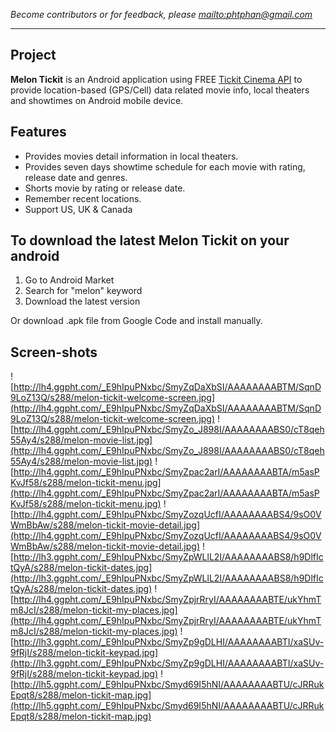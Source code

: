 _Become contributors or for feedback, please [mailto:phtphan@gmail.com](mailto:phtphan@gmail.com)_


---


## Project ##

**Melon Tickit** is an Android application using FREE [Tickit Cinema API](http://code.google.com/p/aenext-tickit-cinema-api/) to provide location-based (GPS/Cell) data related movie info, local theaters and showtimes on Android mobile device.

## Features ##

  * Provides movies detail information in local theaters.
  * Provides seven days showtime schedule for each movie with rating, release date and genres.
  * Shorts movie by rating or release date.
  * Remember recent locations.
  * Support US, UK & Canada

## To download the latest Melon Tickit on your android ##

  1. Go to Android Market
  1. Search for "melon" keyword
  1. Download the latest version

Or download .apk file from Google Code and install manually.

## Screen-shots ##

![http://lh4.ggpht.com/_E9hIpuPNxbc/SmyZqDaXbSI/AAAAAAAABTM/SqnD9LoZ13Q/s288/melon-tickit-welcome-screen.jpg](http://lh4.ggpht.com/_E9hIpuPNxbc/SmyZqDaXbSI/AAAAAAAABTM/SqnD9LoZ13Q/s288/melon-tickit-welcome-screen.jpg)
![http://lh4.ggpht.com/_E9hIpuPNxbc/SmyZo_J898I/AAAAAAAABS0/cT8qeh55Ay4/s288/melon-movie-list.jpg](http://lh4.ggpht.com/_E9hIpuPNxbc/SmyZo_J898I/AAAAAAAABS0/cT8qeh55Ay4/s288/melon-movie-list.jpg)
![http://lh4.ggpht.com/_E9hIpuPNxbc/SmyZpac2arI/AAAAAAAABTA/m5asPKvJf58/s288/melon-tickit-menu.jpg](http://lh4.ggpht.com/_E9hIpuPNxbc/SmyZpac2arI/AAAAAAAABTA/m5asPKvJf58/s288/melon-tickit-menu.jpg)
![http://lh4.ggpht.com/_E9hIpuPNxbc/SmyZozqUcfI/AAAAAAAABS4/9sO0VWmBbAw/s288/melon-tickit-movie-detail.jpg](http://lh4.ggpht.com/_E9hIpuPNxbc/SmyZozqUcfI/AAAAAAAABS4/9sO0VWmBbAw/s288/melon-tickit-movie-detail.jpg)
![http://lh3.ggpht.com/_E9hIpuPNxbc/SmyZpWLlL2I/AAAAAAAABS8/h9DlfIctQyA/s288/melon-tickit-dates.jpg](http://lh3.ggpht.com/_E9hIpuPNxbc/SmyZpWLlL2I/AAAAAAAABS8/h9DlfIctQyA/s288/melon-tickit-dates.jpg)
![http://lh4.ggpht.com/_E9hIpuPNxbc/SmyZpjrRryI/AAAAAAAABTE/ukYhmTm8JcI/s288/melon-tickit-my-places.jpg](http://lh4.ggpht.com/_E9hIpuPNxbc/SmyZpjrRryI/AAAAAAAABTE/ukYhmTm8JcI/s288/melon-tickit-my-places.jpg)
![http://lh3.ggpht.com/_E9hIpuPNxbc/SmyZp9gDLHI/AAAAAAAABTI/xaSUv-9fRjI/s288/melon-tickit-keypad.jpg](http://lh3.ggpht.com/_E9hIpuPNxbc/SmyZp9gDLHI/AAAAAAAABTI/xaSUv-9fRjI/s288/melon-tickit-keypad.jpg)
![http://lh5.ggpht.com/_E9hIpuPNxbc/Smyd69I5hNI/AAAAAAAABTU/cJRRukEpqt8/s288/melon-tickit-map.jpg](http://lh5.ggpht.com/_E9hIpuPNxbc/Smyd69I5hNI/AAAAAAAABTU/cJRRukEpqt8/s288/melon-tickit-map.jpg)